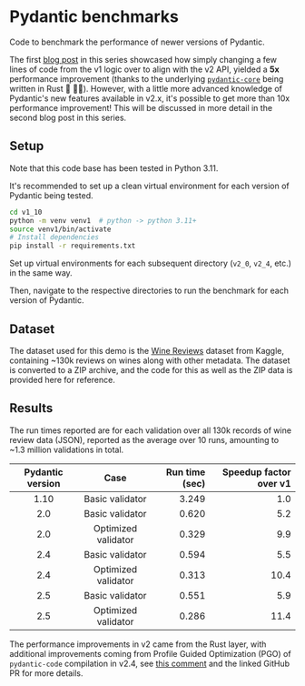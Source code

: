 # Pydantic benchmarks

Code to benchmark the performance of newer versions of Pydantic.

The first [blog post](https://thedataquarry.com/posts/why-pydantic-v2-matters/) in this series showcased how simply changing a few lines of code from the v1 logic over to align with the v2 API, yielded a **5x** performance improvement (thanks to the underlying [`pydantic-core`](https://github.com/pydantic/pydantic-core) being written in Rust 🦀 💪🏽). However, with a little more advanced knowledge of Pydantic's new features available in v2.x, it's possible to get more than 10x performance improvement! This will be discussed in more detail in the second blog post in this series.

## Setup

Note that this code base has been tested in Python 3.11.

It's recommended to set up a clean virtual environment for each version of Pydantic being tested.

```sh
cd v1_10
python -m venv venv1  # python -> python 3.11+
source venv1/bin/activate
# Install dependencies
pip install -r requirements.txt
```

Set up virtual environments for each subsequent directory (`v2_0`, `v2_4`, etc.) in the same way.

Then, navigate to the respective directories to run the benchmark for each version of Pydantic.

## Dataset

The dataset used for this demo is the [Wine Reviews](https://www.kaggle.com/zynicide/wine-reviews) dataset from Kaggle, containing ~130k reviews on wines along with other metadata. The dataset is converted to a ZIP archive, and the code for this as well as the ZIP data is provided here for reference.

## Results

The run times reported are for each validation over all 130k records of wine review data (JSON), reported as the average over 10 runs, amounting to ~1.3 million validations in total.

Pydantic version | Case | Run time (sec) | Speedup factor over v1
:---: | :---: | ---: | ---:
1.10 | Basic validator | 3.249 | 1.0
2.0 | Basic validator | 0.620 | 5.2
2.0 | Optimized validator | 0.329 | 9.9
2.4 | Basic validator | 0.594 | 5.5
2.4 | Optimized validator | 0.313 | 10.4
2.5 | Basic validator | 0.551 | 5.9
2.5 | Optimized validator | 0.286 | 11.4

The performance improvements in v2 came from the Rust layer, with additional improvements coming from Profile Guided Optimization (PGO) of `pydantic-code` compilation in v2.4, see [this comment](https://github.com/prrao87/pydantic-v2-test-drive/pull/1#issuecomment-1617746688) and the linked GitHub PR for more details.